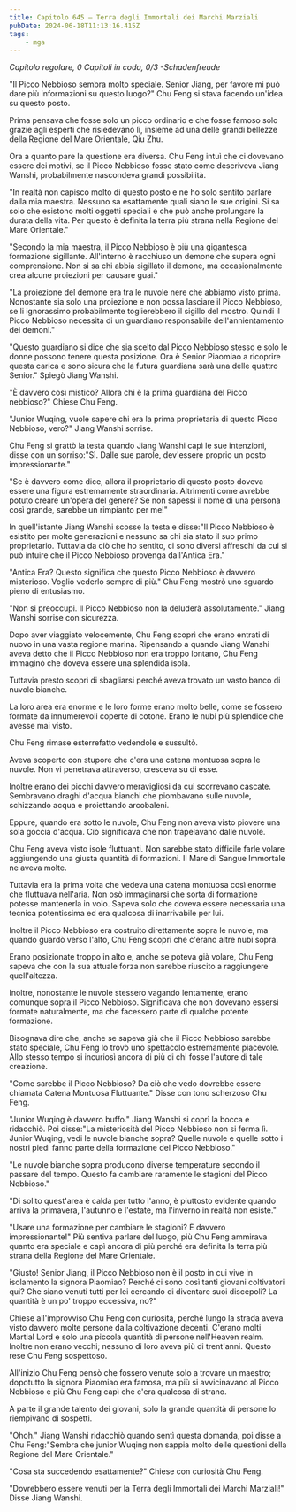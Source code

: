 ```yaml
---
title: Capitolo 645 – Terra degli Immortali dei Marchi Marziali
pubDate: 2024-06-18T11:13:16.415Z
tags:
    - mga
---
```



<em>Capitolo regolare,
0 Capitoli in coda, 0/3
-Schadenfreude</em>


"Il Picco Nebbioso sembra molto speciale. Senior Jiang, per favore mi può dare più informazioni su questo luogo?" Chu Feng si stava facendo un'idea su questo posto.


Prima pensava che fosse solo un picco ordinario e che fosse famoso solo grazie agli esperti che risiedevano lì, insieme ad una delle grandi bellezze della Regione del Mare Orientale, Qiu Zhu.


Ora a quanto pare la questione era diversa. Chu Feng intuì che ci dovevano essere dei motivi, se il Picco Nebbioso fosse stato come descriveva Jiang Wanshi, probabilmente nascondeva grandi possibilità.


"In realtà non capisco molto di questo posto e ne ho solo sentito parlare dalla mia maestra. Nessuno sa esattamente quali siano le sue origini. Si sa solo che esistono molti oggetti speciali e che può anche prolungare la durata della vita. Per questo è definita la terra più strana nella Regione del Mare Orientale."


"Secondo la mia maestra, il Picco Nebbioso è più una gigantesca formazione sigillante. All'interno è racchiuso un demone che supera ogni comprensione. Non si sa chi abbia sigillato il demone, ma occasionalmente crea alcune proiezioni per causare guai."


"La proiezione del demone era tra le nuvole nere che abbiamo visto prima. Nonostante sia solo una proiezione e non possa lasciare il Picco Nebbioso, se li ignorassimo probabilmente toglierebbero il sigillo del mostro. Quindi il Picco Nebbioso necessita di un guardiano responsabile dell'annientamento dei demoni."


"Questo guardiano si dice che sia scelto dal Picco Nebbioso stesso e solo le donne possono tenere questa posizione. Ora è Senior Piaomiao a ricoprire questa carica e sono sicura che la futura guardiana sarà una delle quattro Senior." Spiegò Jiang Wanshi.


"È davvero così mistico? Allora chi è la prima guardiana del Picco nebbioso?" Chiese Chu Feng.


"Junior Wuqing, vuole sapere chi era la prima proprietaria di questo Picco Nebbioso, vero?" Jiang Wanshi sorrise.


Chu Feng si grattò la testa quando Jiang Wanshi capì le sue intenzioni, disse con un sorriso:"Sì.  Dalle sue parole, dev'essere proprio un posto impressionante."


"Se è davvero come dice, allora il proprietario di questo posto doveva essere una figura estremamente straordinaria. Altrimenti come avrebbe potuto creare un'opera del genere? Se non sapessi il nome di una persona così grande, sarebbe un rimpianto per me!"


In quell'istante Jiang Wanshi scosse la testa e disse:"Il Picco Nebbioso è esistito per molte generazioni e nessuno sa chi sia stato il suo primo proprietario. Tuttavia da ciò che ho sentito, ci sono diversi affreschi da cui si può intuire che il Picco Nebbioso provenga dall'Antica Era."


"Antica Era? Questo significa che questo Picco Nebbioso è davvero misterioso. Voglio vederlo sempre di più." Chu Feng mostrò uno sguardo pieno di entusiasmo.


"Non si preoccupi. Il Picco Nebbioso non la deluderà assolutamente." Jiang Wanshi sorrise con sicurezza.


Dopo aver viaggiato velocemente, Chu Feng scoprì che erano entrati di nuovo in una vasta regione marina. Ripensando a quando Jiang Wanshi aveva detto che il Picco Nebbioso non era troppo lontano, Chu Feng immaginò che doveva essere una splendida isola.


Tuttavia presto scoprì di sbagliarsi perché aveva trovato un vasto banco di nuvole bianche.


La loro area era enorme e le loro forme erano molto belle, come se fossero formate da innumerevoli coperte di cotone. Erano le nubi più splendide che avesse mai visto.


Chu Feng rimase esterrefatto vedendole e sussultò.


Aveva scoperto con stupore che c'era una catena montuosa sopra le nuvole. Non vi penetrava attraverso, cresceva su di esse.


Inoltre erano dei picchi davvero meravigliosi da cui scorrevano cascate. Sembravano draghi d'acqua bianchi che piombavano sulle nuvole, schizzando acqua e proiettando arcobaleni.


Eppure, quando era sotto le nuvole, Chu Feng non aveva visto piovere una sola goccia d'acqua. Ciò significava che non trapelavano dalle nuvole.


Chu Feng aveva visto isole fluttuanti. Non sarebbe stato difficile farle volare aggiungendo una giusta quantità di formazioni. Il Mare di Sangue Immortale ne aveva molte.


Tuttavia era la prima volta che vedeva una catena montuosa così enorme che fluttuava nell'aria. Non osò immaginarsi che sorta di formazione potesse mantenerla in volo. Sapeva solo che doveva essere necessaria una tecnica potentissima ed era qualcosa di inarrivabile per lui.


Inoltre il Picco Nebbioso era costruito direttamente sopra le nuvole, ma quando guardò verso l'alto, Chu Feng scoprì che c'erano altre nubi sopra.


Erano posizionate troppo in alto e, anche se poteva già volare, Chu Feng sapeva che con la sua attuale forza non sarebbe riuscito a raggiungere quell'altezza.


Inoltre, nonostante le nuvole stessero vagando lentamente, erano comunque sopra il Picco Nebbioso. Significava che non dovevano essersi formate naturalmente, ma che facessero parte di qualche potente formazione.


Bisognava dire che, anche se sapeva già che il Picco Nebbioso sarebbe stato speciale, Chu Feng lo trovò uno spettacolo estremamente piacevole. Allo stesso tempo si incuriosì ancora di più di chi fosse l'autore di tale creazione.


"Come sarebbe il Picco Nebbioso? Da ciò che vedo dovrebbe essere chiamata Catena Montuosa Fluttuante." Disse con tono scherzoso Chu Feng.


"Junior Wuqing è davvero buffo." Jiang Wanshi si coprì la bocca e ridacchiò. Poi disse:"La misteriosità del Picco Nebbioso non si ferma lì. Junior Wuqing, vedi le nuvole bianche sopra? Quelle nuvole e quelle sotto i nostri piedi fanno parte della formazione del Picco Nebbioso."


"Le nuvole bianche sopra producono diverse temperature secondo il passare del tempo. Questo fa cambiare raramente le stagioni del Picco Nebbioso."


"Di solito quest'area è calda per tutto l'anno, è piuttosto evidente quando arriva la primavera, l'autunno e l'estate, ma l'inverno in realtà non esiste."


"Usare una formazione per cambiare le stagioni? È davvero impressionante!" Più sentiva parlare del luogo, più Chu Feng ammirava quanto era speciale e capì ancora di più perché era definita la terra più strana della Regione del Mare Orientale.


"Giusto! Senior Jiang, il Picco Nebbioso non è il posto in cui vive in isolamento la signora Piaomiao? Perché ci sono così tanti giovani coltivatori qui? Che siano venuti tutti per lei cercando di diventare suoi discepoli? La quantità è un po' troppo eccessiva, no?"


Chiese all'improvviso Chu Feng con curiosità, perché lungo la strada aveva visto davvero molte persone dalla coltivazione decenti. C'erano molti Martial Lord e solo una piccola quantità di persone nell'Heaven realm. Inoltre non erano vecchi; nessuno di loro aveva più di trent'anni. Questo rese Chu Feng sospettoso.


All'inizio Chu Feng pensò che fossero venute solo a trovare un maestro; dopotutto la signora Piaomiao era famosa, ma più si avvicinavano al Picco Nebbioso e più Chu Feng capì che c'era qualcosa di strano.


A parte il grande talento dei giovani, solo la grande quantità di persone lo riempivano di sospetti.


"Ohoh." Jiang Wanshi ridacchiò quando sentì questa domanda, poi disse a Chu Feng:"Sembra che junior Wuqing non sappia molto delle questioni della Regione del Mare Orientale."


"Cosa sta succedendo esattamente?" Chiese con curiosità Chu Feng.


"Dovrebbero essere venuti per la Terra degli Immortali dei Marchi Marziali!" Disse Jiang Wanshi.
                                


                                



